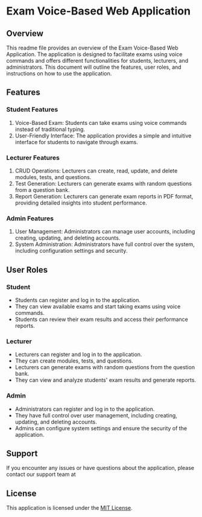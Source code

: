 # Exam Voice-Based Web Application

## Overview
This readme file provides an overview of the Exam Voice-Based Web Application. The application is designed to facilitate exams using voice commands and offers different functionalities for students, lecturers, and administrators. This document will outline the features, user roles, and instructions on how to use the application.

## Features

### Student Features
1. Voice-Based Exam: Students can take exams using voice commands instead of traditional typing.
2. User-Friendly Interface: The application provides a simple and intuitive interface for students to navigate through exams.

### Lecturer Features
1. CRUD Operations: Lecturers can create, read, update, and delete modules, tests, and questions.
2. Test Generation: Lecturers can generate exams with random questions from a question bank.
3. Report Generation: Lecturers can generate exam reports in PDF format, providing detailed insights into student performance.

### Admin Features
1. User Management: Administrators can manage user accounts, including creating, updating, and deleting accounts.
2. System Administration: Administrators have full control over the system, including configuration settings and security.

## User Roles

### Student
- Students can register and log in to the application.
- They can view available exams and start taking exams using voice commands.
- Students can review their exam results and access their performance reports.

### Lecturer
- Lecturers can register and log in to the application.
- They can create modules, tests, and questions.
- Lecturers can generate exams with random questions from the question bank.
- They can view and analyze students' exam results and generate reports.

### Admin
- Administrators can register and log in to the application.
- They have full control over user management, including creating, updating, and deleting accounts.
- Admins can configure system settings and ensure the security of the application.


## Support
If you encounter any issues or have questions about the application, please contact our support team at 

## License
This application is licensed under the [MIT License](https://opensource.org/licenses/MIT).
